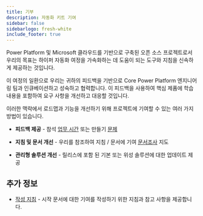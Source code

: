 ```yaml
---
title: 기부
description: 자동화 키트 기여
sidebar: false
sidebarlogo: fresh-white
include_footer: true
---
```

Power Platform 및 Microsoft 클라우드를 기반으로 구축된 오픈 소스 프로젝트로서 우리의 목표는 하이퍼 자동화 여정을 가속화하는 데 도움이 되는 도구와 지침을 신속하게 제공하는 것입니다.

이 여정의 일환으로 우리는 귀하의 피드백을 기반으로 Core Power Platform 엔지니어링 팀과 인큐베이션하고 성숙하고 협력합니다. 이 피드백을 사용하여 핵심 제품에 학습 내용을 포함하여 요구 사항을 개선하고 대응할 것입니다.

이러한 맥락에서 로드맵과 기능을 개선하기 위해 프로젝트에 기여할 수 있는 여러 가지 방법이 있습니다.

- **피드백 제공** - 참석 [업무 시간](/ko/office-hours) 또는 만들기 [문제](/ko/contribution/feedback)

- **지침 및 문서 개선** - 우리를 참조하여 지침 / 문서에 기여 [문서조사](/ko/contribution/documentation) 지도

- **관리형 솔루션 개선** - 릴리스에 포함 된 기본 또는 위성 솔루션에 대한 업데이트 제공

## 추가 정보

- [작성 지침](/ko/contribution/authoring) - 시작 문서에 대한 기여를 작성하기 위한 지침과 참고 사항을 제공합니다.
